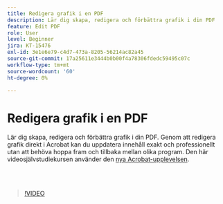 ```yaml
---
title: Redigera grafik i en PDF
description: Lär dig skapa, redigera och förbättra grafik i din PDF
feature: Edit PDF
role: User
level: Beginner
jira: KT-15476
exl-id: 3e1e6e79-c4d7-473a-8205-56214ac82a45
source-git-commit: 17a25611e3444b0b00f4a78306fdedc59495c07c
workflow-type: tm+mt
source-wordcount: '60'
ht-degree: 0%

---
```


# Redigera grafik i en PDF

Lär dig skapa, redigera och förbättra grafik i din PDF. Genom att redigera grafik direkt i Acrobat kan du uppdatera innehåll exakt och professionellt utan att behöva hoppa fram och tillbaka mellan olika program. Den här videosjälvstudiekursen använder den [nya Acrobat-upplevelsen](new-workspace.md).

<br> 

>[!VIDEO](https://video.tv.adobe.com/v/3431260?enablevpops&quality=12&learn=on&hidetitle=true)
